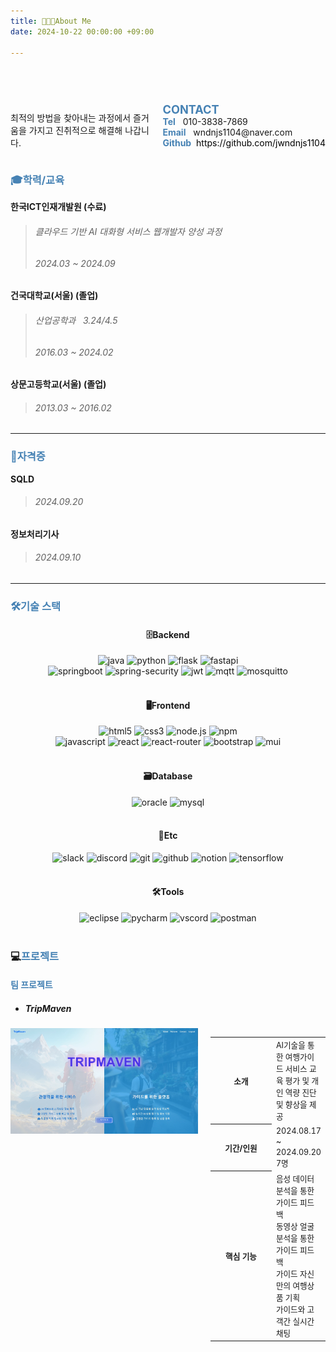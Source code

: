```yaml
---
title: 🧑🏻‍💻About Me
date: 2024-10-22 00:00:00 +09:00

---
```

## <b><span style="color: steelblue; visibility: hidden;">🧑🏻‍💻About Me</span></b>

<div style="display: flex; justify-content: space-between">
    <div>
        <p style="font-size: 1em; flex-grow: 1;"> 최적의 방법을 찾아내는 과정에서 즐거움을 가지고 진취적으로 해결해 나갑니다. </p>
    </div>
    <div style="margin-left: 20px; white-space: nowrap; flex-shrink: 0;">
        <b><span style="color: steelblue; font-size: 130%">CONTACT</span></b><br/>
        <b><span style="color: steelblue; font-size: 100%">Tel</span></b> &nbsp; 010-3838-7869  <br/>
        <b><span style="color: steelblue; font-size: 100%">Email</span></b> &nbsp; wndnjs1104@naver.com  <br/>
        <b><span style="color: steelblue; font-size: 100%">Github</span></b> <a style="text-decoration: none; color: black" href="https://github.com/jwndnjs1104"> &nbsp;https://github.com/jwndnjs1104</a> <br/>
    </div>
</div>
 
### <b><span style="color: steelblue">🎓학력/교육</span></b>
**한국ICT인재개발원 (수료)**  
> ###### 클라우드 기반 AI 대화형 서비스 웹개발자 양성 과정  
> ###### 2024.03 ~ 2024.09

**건국대학교(서울) (졸업)**  
> ###### 산업공학과 &nbsp; 3.24/4.5
> ###### 2016.03 ~ 2024.02

**상문고등학교(서울) (졸업)**  
> ###### 2013.03 ~ 2016.02  

---

### <b><span style="color: steelblue">📜자격증</span></b>
**SQLD**
> ###### 2024.09.20

**정보처리기사**
> ###### 2024.09.10

---



### <b><span style="color: steelblue">🛠️기술 스택</span></b>

<h4 align="center">🗄️Backend</h4>
<div align="center">
  <img src="https://img.shields.io/badge/Java-ED8B00?style=for-the-badge&logo=openjdk&logoColor=white" alt="java"> 
  <img src="https://img.shields.io/badge/Python-14354C?style=for-the-badge&logo=python&logoColor=white" alt="python"> 
  <img src="https://img.shields.io/badge/Flask-009688?style=for-the-badge&logo=flask&logoColor=white" alt="flask"> 
  <img src="https://img.shields.io/badge/fastapi-009688?style=for-the-badge&logo=fastapi&logoColor=white" alt="fastapi"><br/>
  <img src="https://img.shields.io/badge/springboot-6DB33F?style=for-the-badge&logo=springboot&logoColor=white" alt="springboot"> 
  <img src="https://img.shields.io/badge/Spring_Security-6DB33F?style=for-the-badge&logo=Spring-Security&logoColor=white" alt="spring-security"> 
  <img src="https://img.shields.io/badge/JWT-6DB33F?style=for-the-badge&logo=jsonwebtokens&logoColor=white" alt="jwt"> 
  <img src="https://img.shields.io/badge/mqtt-660066?style=for-the-badge&logo=mqtt&logoColor=white" alt="mqtt"> 
  <img src="https://img.shields.io/badge/eclipse_mosquitto-3C5280?style=for-the-badge&logo=eclipsemosquitto&logoColor=white" alt="mosquitto">
</div><br/>

<h4 align="center">🖥️Frontend</h4>
<div align="center">
  <img src="https://img.shields.io/badge/HTML5-E34F26?style=for-the-badge&logo=html5&logoColor=white" alt="html5">
  <img src="https://img.shields.io/badge/CSS3-1572B6?style=for-the-badge&logo=css3&logoColor=white" alt="css3">
  <img src="https://img.shields.io/badge/Node.js-43853D?style=for-the-badge&logo=node.js&logoColor=white" alt="node.js">
  <img src="https://img.shields.io/badge/npm-CB3837?style=for-the-badge&logo=npm&logoColor=white" alt="npm"><br/>
  <img src="https://img.shields.io/badge/JavaScript-F7DF1E?style=for-the-badge&logo=JavaScript&logoColor=white" alt="javascript">
  <img src="https://img.shields.io/badge/React-20232A?style=for-the-badge&logo=react&logoColor=61DAFB" alt="react">
  <img src="https://img.shields.io/badge/React_Router-CA4245?style=for-the-badge&logo=react-router&logoColor=white" alt="react-router">
  <img src="https://img.shields.io/badge/Bootstrap-563D7C?style=for-the-badge&logo=bootstrap&logoColor=white" alt="bootstrap">
  <img src="https://img.shields.io/badge/Material--UI-0081CB?style=for-the-badge&logo=material-ui&logoColor=white" alt="mui">
</div><br/>

<h4 align="center">🗃️Database</h4>
<div align="center">
  <img src="https://img.shields.io/badge/Oracle-F80000?style=for-the-badge&logo=Oracle&logoColor=white" alt="oracle"> 
  <img src="https://img.shields.io/badge/MySQL-005C84?style=for-the-badge&logo=mysql&logoColor=white" alt="mysql"> 
</div><br/>

<h4 align="center">👥Etc</h4>
<div align="center">
  <img src="https://img.shields.io/badge/Slack-4A154B?style=for-the-badge&logo=slack&logoColor=white" alt="slack">
  <img src="https://img.shields.io/badge/Discord-7289DA?style=for-the-badge&logo=discord&logoColor=white" alt="discord"> 
  <img src="https://img.shields.io/badge/GIT-E44C30?style=for-the-badge&logo=git&logoColor=white" alt="git"> 
  <img src="https://img.shields.io/badge/GitHub-100000?style=for-the-badge&logo=github&logoColor=white" alt="github"> 
  <img src="https://img.shields.io/badge/Notion-%23000000.svg?style=for-the-badge&logo=notion&logoColor=white" alt="notion"> 
  <img src="https://img.shields.io/badge/TensorFlow-FF6F00?style=for-the-badge&logo=tensorflow&logoColor=white" alt="tensorflow"> 
</div><br/>


<h4 align="center">🛠️Tools</h4>
<div align="center">
  <img src="https://img.shields.io/badge/Eclipse-2C2255?style=for-the-badge&logo=eclipse&logoColor=white" alt="eclipse">
  <img src="https://img.shields.io/badge/PyCharm-000000.svg?&style=for-the-badge&logo=PyCharm&logoColor=white" alt="pycharm">
  <img src="https://img.shields.io/badge/Visual_Studio_Code-0078D4?style=for-the-badge&logo=visual%20studio%20code&logoColor=white" alt="vscord">
  <img src="https://img.shields.io/badge/Postman-FF6C37?style=for-the-badge&logo=postman&logoColor=white" alt="postman">
</div><br/>


<!-- 
**Backend**
- Java, Spring Boot3
- Node.js
- Python, MQTT(Mosquitto), FastAPI, Flask
- Oracle DB, JPA

---

**Frontend**
- HTML5, CSS3, Javascript(ES6+), Ajax
- React

---

**Tools**
- Git, GitHub
- Slack, Notion
- Postman, MQTTX
- VSCode
- Eclipse, STS
- Pycharm, Jupyter Notebook
- Sql developer
- ERMaster
-->


### 💻<b><span style="color: steelblue">프로젝트</span></b>

#### <b><span style="color: steelblue">팀 프로젝트</span></b>

- ##### <b><span>TripMaven</span></b>  
<div style="display: flex; margin-bottom: 20px">
  <!-- 사진 영역 -->
  <div style="display: flex; flex-direction: column; margin-right: 20px; flex-shrink: 0;">
    <a href="/posts/팀-프로젝트1" target="_blank"><img src="assets/img/TripMaven_Landing.png" width="300" height="auto" alt="팀프로젝트" /></a>
  </div>

  <!-- 글 영역 -->
  <div style="flex-grow: 1;">
    <table style="border: none; background: none; width: 100%;">
      <tr style="border: none; background: none;">
        <th style="width: 150px; white-space: nowrap; flex-shrink: 0;">
          <b><span style="font-size: 90%">소개</span></b>
        </th>
        <td>
          <span style="font-size: 90%">AI기술을 통한 여행가이드 서비스 교육 평가 및 개인 역량 진단 및 향상을 제공</span><br/>
        </td>
      </tr>
      <tr style="border: none; background: none;">
        <th style="width: 150px; white-space: nowrap; flex-shrink: 0;">
          <b><span style="font-size: 90%">기간/인원</span></b>
        </th>
        <td>
          <span style="font-size: 90%">2024.08.17 ~ 2024.09.20</span><br/>
          <span style="font-size: 90%">7명</span>
        </td>
      </tr>
      <tr style="border: none; background: none;">
        <th style="width: 150px; white-space: nowrap; flex-shrink: 0;">
          <b><span style="font-size: 90%">핵심 기능</span></b>
        </th>
        <td>
          <span style="font-size: 90%">음성 데이터 분석을 통한 가이드 피드백</span><br/>
          <span style="font-size: 90%">동영상 얼굴 분석을 통한 가이드 피드백</span><br/>
          <span style="font-size: 90%">가이드 자신만의 여행상품 기획</span><br/>
          <span style="font-size: 90%">가이드와 고객간 실시간 채팅</span>
        </td>
      </tr>
      <!-- <tr style="border: none; background: none;">
        <th style="width: 150px; white-space: nowrap; flex-shrink: 0;">
          <b><span style="font-size: 90%">팀 성과</span></b>
        </th>
        <td><span style="font-size: 90%">내용</span></td>
      </tr>
      <tr style="border: none; background: none;">
        <th style="width: 150px; white-space: nowrap; flex-shrink: 0;">
          <b><span style="font-size: 90%">개인 기여</span></b>
        </th>
        <td><span style="font-size: 90%">내용</span></td>
      </tr> -->
    </table>
  </div>
</div>


<!-- #### <b><span style="color: steelblue">개인 프로젝트</span></b>

- ##### <b><span>개인 프로젝트3</span></b>  
<div style="display: flex; margin-bottom: 20px">
  <div style="display: flex; flex-direction: column; margin-right: 20px; flex-shrink: 0;">
      <a href="/posts/개인-프로젝트3" target="_blank"><img src="assets/img/TripMaven_Landing.png" width="300" height="auto" alt="팀프로젝트" /></a>
  </div>
  <div style="flex-grow: 1;">
    <table style="border: none; background: none; width: 100%;">
      <tr style="border: none; background: none;">
        <th style="width: 150px; white-space: nowrap; flex-shrink: 0;">
          <b><span style="font-size: 90%">소개</span></b>
        </th>
        <td>
          <span style="font-size: 90%">AI기술을 통한 여행가이드 서비스 교육 평가 및 개인 역량 진단 및 향상을 제공</span><br/>
        </td>
      </tr>
      <tr style="border: none; background: none;">
        <th style="width: 150px; white-space: nowrap; flex-shrink: 0;">
          <b><span style="font-size: 90%">기간</span></b>
        </th>
        <td>
          <span style="font-size: 90%">2024.08.17 ~ 2024.09.20</span><br/>
          <span style="font-size: 90%">7명</span>
        </td>
      </tr>
      <tr style="border: none; background: none;">
        <th style="width: 150px; white-space: nowrap; flex-shrink: 0;">
          <b><span style="font-size: 90%">핵심 기능</span></b>
        </th>
        <td><span style="font-size: 90%">내용</span></td>
      </tr>
      <tr style="border: none; background: none;">
        <th style="width: 150px; white-space: nowrap; flex-shrink: 0;">
          <b><span style="font-size: 90%">성과</span></b>
        </th>
        <td><span style="font-size: 90%">내용</span></td>
      </tr>
    </table>
  </div>
</div>

- ##### <b><span>개인 프로젝트2</span></b>
<div style="display: flex; margin-bottom: 20px">
  <div style="display: flex; flex-direction: column; margin-right: 20px; flex-shrink: 0;">
      <a href="/posts/개인-프로젝트3" target="_blank"><img src="assets/img/TripMaven_Landing.png" width="300" height="auto" alt="팀프로젝트" /></a>
  </div>
  <div style="flex-grow: 1;">
    <table style="border: none; background: none; width: 100%;">
      <tr style="border: none; background: none;">
        <th style="width: 150px; white-space: nowrap; flex-shrink: 0;">
          <b><span style="font-size: 90%">소개</span></b>
        </th>
        <td>
          <span style="font-size: 90%">AI기술을 통한 여행가이드 서비스 교육 평가 및 개인 역량 진단 및 향상을 제공</span><br/>
        </td>
      </tr>
      <tr style="border: none; background: none;">
        <th style="width: 150px; white-space: nowrap; flex-shrink: 0;">
          <b><span style="font-size: 90%">기간</span></b>
        </th>
        <td>
          <span style="font-size: 90%">2024.08.17 ~ 2024.09.20</span><br/>
          <span style="font-size: 90%">7명</span>
        </td>
      </tr>
      <tr style="border: none; background: none;">
        <th style="width: 150px; white-space: nowrap; flex-shrink: 0;">
          <b><span style="font-size: 90%">핵심 기능</span></b>
        </th>
        <td><span style="font-size: 90%">내용</span></td>
      </tr>
      <tr style="border: none; background: none;">
        <th style="width: 150px; white-space: nowrap; flex-shrink: 0;">
          <b><span style="font-size: 90%">성과</span></b>
        </th>
        <td><span style="font-size: 90%">내용</span></td>
      </tr>
    </table>
  </div>
</div>

- ##### <b><span>개인 프로젝트1</span></b>
<div style="display: flex; margin-bottom: 20px">
  <div style="display: flex; flex-direction: column; margin-right: 20px; flex-shrink: 0;">
      <a href="/posts/개인-프로젝트3" target="_blank"><img src="assets/img/TripMaven_Landing.png" width="300" height="auto" alt="팀프로젝트" /></a>
  </div>
  <div style="flex-grow: 1;">
    <table style="border: none; background: none; width: 100%;">
      <tr style="border: none; background: none;">
        <th style="width: 150px; white-space: nowrap; flex-shrink: 0;">
          <b><span style="font-size: 90%">소개</span></b>
        </th>
        <td>
          <span style="font-size: 90%">AI기술을 통한 여행가이드 서비스 교육 평가 및 개인 역량 진단 및 향상을 제공</span><br/>
        </td>
      </tr>
      <tr style="border: none; background: none;">
        <th style="width: 150px; white-space: nowrap; flex-shrink: 0;">
          <b><span style="font-size: 90%">기간</span></b>
        </th>
        <td>
          <span style="font-size: 90%">2024.08.17 ~ 2024.09.20</span><br/>
          <span style="font-size: 90%">7명</span>
        </td>
      </tr>
      <tr style="border: none; background: none;">
        <th style="width: 150px; white-space: nowrap; flex-shrink: 0;">
          <b><span style="font-size: 90%">핵심 기능</span></b>
        </th>
        <td><span style="font-size: 90%">내용</span></td>
      </tr>
      <tr style="border: none; background: none;">
        <th style="width: 150px; white-space: nowrap; flex-shrink: 0;">
          <b><span style="font-size: 90%">성과</span></b>
        </th>
        <td><span style="font-size: 90%">내용</span></td>
      </tr>
    </table>
  </div>
</div> -->